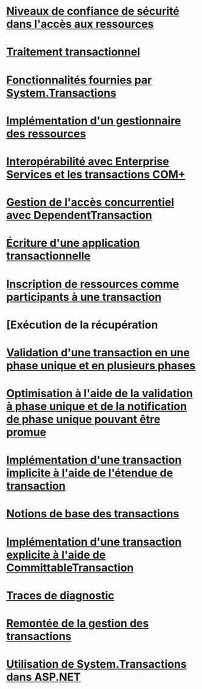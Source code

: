 # [Niveaux de confiance de sécurité dans l'accès aux ressources ](security-trust-levels-in-accessing-resources.md)
# [Traitement transactionnel ](index.md)
# [Fonctionnalités fournies par System.Transactions ](features-provided-by-system-transactions.md)
# [Implémentation d'un gestionnaire des ressources ](implementing-a-resource-manager.md)
# [Interopérabilité avec Enterprise Services et les transactions COM+ ](interoperability-with-enterprise-services-and-com-transactions.md)
# [Gestion de l'accès concurrentiel avec DependentTransaction ](managing-concurrency-with-dependenttransaction.md)
# [Écriture d'une application transactionnelle ](writing-a-transactional-application.md)
# [Inscription de ressources comme participants à une transaction ](enlisting-resources-as-participants-in-a-transaction.md)
# [Exécution de la récupération [](performing-recovery.md)
# [Validation d'une transaction en une phase unique et en plusieurs phases ](committing-a-transaction-in-single-phase-and-multi-phase.md)
# [Optimisation à l'aide de la validation à phase unique et de la notification de phase unique pouvant être promue ](optimization-spc-and-promotable-spn.md)
# [Implémentation d'une transaction implicite à l'aide de l'étendue de transaction ](implementing-an-implicit-transaction-using-transaction-scope.md)
# [Notions de base des transactions ](transaction-fundamentals.md)
# [Implémentation d'une transaction explicite à l'aide de CommittableTransaction ](implementing-an-explicit-transaction-using-committabletransaction.md)
# [Traces de diagnostic ](diagnostic-traces.md)
# [Remontée de la gestion des transactions ](transaction-management-escalation.md)
# [Utilisation de System.Transactions dans ASP.NET](using-system-transactions-in-aspnet.md)
